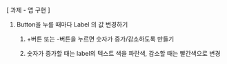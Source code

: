 [ 과제 - 앱 구현 ] 

   1. Button을 누를 때마다 Label 의 값 변경하기   

      1) +버튼 또는 -버튼을 누르면 숫자가 증가/감소하도록 만들기   

      2) 숫자가 증가할 때는 label의 텍스트 색을 파란색, 감소할 때는 빨간색으로 변경